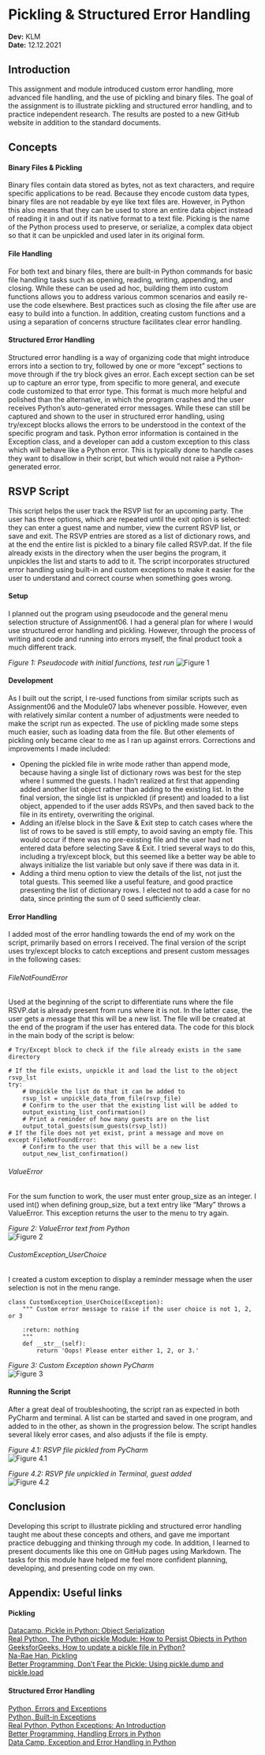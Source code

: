 # Pickling & Structured Error Handling
**Dev:** KLM  
**Date:** 12.12.2021  

## Introduction
This assignment and module introduced custom error handling, more advanced file handling, and the use of pickling and binary files. The goal of the assignment is to illustrate pickling and structured error handling, and to practice independent research. The results are posted to a new GitHub website in addition to the standard documents.  
  
## Concepts

#### Binary Files & Pickling
Binary files contain data stored as bytes, not as text characters, and require specific applications to be read. Because they encode custom data types, binary files are not readable by eye like text files are. However, in Python this also means that they can be used to store an entire data object instead of reading it in and out if its native format to a text file. Picking is the name of the Python process used to preserve, or serialize, a complex data object so that it can be unpickled and used later in its original form.      

#### File Handling
For both text and binary files, there are built-in Python commands for basic file handling tasks such as opening, reading, writing, appending, and closing. While these can be used ad hoc, building them into custom functions allows you to address various common scenarios and easily re-use the code elsewhere. Best practices such as closing the file after use are easy to build into a function. In addition, creating custom functions and a using a separation of concerns structure facilitates clear error handling. 

#### Structured Error Handling       
Structured error handling is a way of organizing code that might introduce errors into a section to try, followed by one or more “except” sections to move through if the try block gives an error. Each except section can be set up to capture an error type, from specific to more general, and execute code customized to that error type. This format is much more helpful and polished than the alternative, in which the program crashes and the user receives Python’s auto-generated error messages. While these can still be captured and shown to the user in structured error handling, using try/except blocks allows the errors to be understood in the context of the specific program and task. Python error information is contained in the Exception class, and a developer can add a custom exception to this class which will behave like a Python error. This is typically done to handle cases they want to disallow in their script, but which would not raise a Python-generated error.  

## RSVP Script
This script helps the user track the RSVP list for an upcoming party. The user has three options, which are repeated until the exit option is selected: they can enter a guest name and number, view the current RSVP list, or save and exit. The RSVP entries are stored as a list of dictionary rows, and at the end the entire list is pickled to a binary file called RSVP.dat. If the file already exists in the directory when the user begins the program, it unpickles the list and starts to add to it. The script incorporates structured error handling using built-in and custom exceptions to make it easier for the user to understand and correct course when something goes wrong.     

#### Setup
I planned out the program using pseudocode and the general menu selection structure of Assignment06. I had a general plan for where I would use structured error handling and pickling. However, through the process of writing and code and running into errors myself, the final product took a much different track.

_Figure 1: Pseudocode with initial functions, test run_
![Figure 1](images/Figure01.png)

#### Development
As I built out the script, I re-used functions from similar scripts such as Assignment06 and the Module07 labs whenever possible. However, even with relatively similar content a number of adjustments were needed to make the script run as expected. The use of pickling made some steps much easier, such as loading data from the file. But other elements of pickling only became clear to me as I ran up against errors. Corrections and improvements I made included:
- Opening the pickled file in write mode rather than append mode, because having a single list of dictionary rows was best for the step where I summed the guests. I hadn’t realized at first that appending added another list object rather than adding to the existing list. In the final version, the single list is unpickled (if present) and loaded to a list object, appended to if the user adds RSVPs, and then saved back to the file in its entirety, overwriting the original.   
- Adding an if/else block in the Save & Exit step to catch cases where the list of rows to be saved is still empty, to avoid saving an empty file. This would occur if there was no pre-existing file and the user had not entered data before selecting Save & Exit. I tried several ways to do this, including a try/except block, but this seemed like a better way be able to always initialize the list variable but only save if there was data in it.    
- Adding a third menu option to view the details of the list, not just the total guests. This seemed like a useful feature, and good practice presenting the list of dictionary rows. I elected not to add a case for no data, since printing the sum of 0 seed sufficiently clear.    

#### Error Handling
I added most of the error handling towards the end of my work on the script, primarily based on errors I received. The final version of the script uses try/except blocks to catch exceptions and present custom messages in the following cases:

###### FileNotFoundError
Used at the beginning of the script to differentiate runs where the file RSVP.dat is already present from runs where it is not. In the latter case, the user gets a message that this will be a new list. The file will be created at the end of the program if the user has entered data. The code for this block in the main body of the script is below:

```
# Try/Except block to check if the file already exists in the same directory

# If the file exists, unpickle it and load the list to the object rsvp_lst
try:  
    # Unpickle the list do that it can be added to
    rsvp_lst = unpickle_data_from_file(rsvp_file)
    # Confirm to the user that the existing list will be added to
    output_existing_list_confirmation()  
    # Print a reminder of how many guests are on the list
    output_total_guests(sum_guests(rsvp_lst))  
# If the file does not yet exist, print a message and move on
except FileNotFoundError:  
    # Confirm to the user that this will be a new list
    output_new_list_confirmation()  
```

###### ValueError
For the sum function to work, the user must enter group_size as an integer. I used int() when defining group_size, but a text entry like “Mary” throws a ValueError. This exception returns the user to the menu to try again.

_Figure 2: ValueError text from Python_  
![Figure 2](images/Figure02.png)

###### CustomException_UserChoice
I created a custom exception to display a reminder message when the user selection is not in the menu range.
```
class CustomException_UserChoice(Exception):
    """ Custom error message to raise if the user choice is not 1, 2, or 3

    :return: nothing
    """
    def __str__(self):
        return 'Oops! Please enter either 1, 2, or 3.'
```

_Figure 3: Custom Exception shown PyCharm_  
![Figure 3](images/Figure03.png)

#### Running the Script
After a great deal of troubleshooting, the script ran as expected in both PyCharm and terminal. A list can be started and saved in one program, and added to in the other, as shown in the progression below. The script handles several likely error cases, and also adjusts if the file is empty.

_Figure 4.1: RSVP file pickled from PyCharm_  
![Figure 4.1](images/Figure04-1.png)

_Figure 4.2: RSVP file unpickled in Terminal, guest added_  
![Figure 4.2](images/Figure04-2.png)

## Conclusion
Developing this script to illustrate pickling and structured error handling taught me about these concepts and others, and gave me important practice debugging and thinking through my code. In addition, I learned to present documents like this one on GitHub pages using Markdown. The tasks for this module have helped me feel more confident planning, developing, and presenting code on my own.  

## Appendix: Useful links

#### Pickling
[Datacamp, Pickle in Python: Object Serialization](https://www.datacamp.com/community/tutorials/pickle-python-tutorial)  
[Real Python, The Python pickle Module: How to Persist Objects in Python](https://realpython.com/python-pickle-module/)  
[GeeksforGeeks, How to update a pickle file in Python?](https://www.geeksforgeeks.org/how-to-update-a-pickle-file-in-python/)  
[Na-Rae Han, Pickling](https://sites.pitt.edu/~naraehan/python3/pickling.html)  
[Better Programming, Don’t Fear the Pickle: Using pickle.dump and pickle.load](https://betterprogramming.pub/dont-fear-the-pickle-using-pickle-dump-and-pickle-load-5212f23dbbce)  

#### Structured Error Handling
[Python, Errors and Exceptions](https://docs.python.org/3/tutorial/errors.html)  
[Python, Built-in Exceptions](https://docs.python.org/3/library/exceptions.html#bltin-exceptions)  
[Real Python, Python Exceptions: An Introduction](https://realpython.com/python-exceptions/)  
[Better Programming, Handling Errors in Python](https://betterprogramming.pub/handling-errors-in-python-9f1b32952423)  
[Data Camp, Exception and Error Handling in Python](https://www.datacamp.com/community/tutorials/exception-handling-python)  
